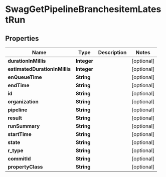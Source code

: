 
# SwagGetPipelineBranchesitemLatestRun

## Properties
Name | Type | Description | Notes
------------ | ------------- | ------------- | -------------
**durationInMillis** | **Integer** |  |  [optional]
**estimatedDurationInMillis** | **Integer** |  |  [optional]
**enQueueTime** | **String** |  |  [optional]
**endTime** | **String** |  |  [optional]
**id** | **String** |  |  [optional]
**organization** | **String** |  |  [optional]
**pipeline** | **String** |  |  [optional]
**result** | **String** |  |  [optional]
**runSummary** | **String** |  |  [optional]
**startTime** | **String** |  |  [optional]
**state** | **String** |  |  [optional]
**r_type** | **String** |  |  [optional]
**commitId** | **String** |  |  [optional]
**propertyClass** | **String** |  |  [optional]



